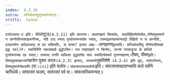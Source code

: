```yaml
---
index:  4.3.16
sutra:  सन्धिवेलाद्यृतुनक्षत्रेभ्योऽण्।
vritti:  nyasa
---
```


`ठञोऽपवाद-ट इति। `कालाट्ठञ्` (4.3.11) इति प्राप्तस्य। अथाण्ग्रहणं किमर्थम्, यथाविहितमेवोच्येत,तेनैवमुच्यमाने न प्राप्नोतीत्याशङ्कनीयम्, यदि ठञ् स्यात् पुनर्वचनमनर्थकं स्यात्, तस्माद्वचनप्रामाण्याद्यो विहितो न स प्राप्नोति, ठञ्प्रत्ययेन बाधितत्वात् स एव भविष्यति, स वाच्य? इत्यत आह-- `अण्ग्रहणम्` इत्यादि। सन्धिवेलादिषु पौर्णमासीशब्दो वृद्धः पठ()ते। स्वातिरिति नक्षत्रशब्दो वृद्धोऽस्ति। तत्र यद्यण्ग्रहणं न क्रियेत, ताभ्यां परत्वाट्ठञा छे बाधिते पुनर्वचनाच्छ एव स्यात्। तस्मात् तनपि बाधित्वा वृद्धादणेव यथा स्यादित्येवमर्थं पुनरण्ग्रहणम्। `तैषम्, पौषम्` इति। तिष्यपुष्पशब्दाभ्यां `नक्षत्रेण युक्तः कालः` (4.2.3) इत्यण्, तस्याणो `लुबविशेषे` (4.2.4) इति लुप्, ततोऽनेनाण्, तिष्यपुष्ययोर्नक्षत्राणि` (वा।८०८) इति यलोपः।
`संवत्सरात्फलपर्वणोः`इति। संवत्सरशब्दादण्भवति फले पर्वणि चाभिधेये। सांवत्सरं फलम्, सावंत्सरं पर्व वा। सांवत्सरिकमन्यत्॥
